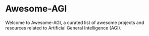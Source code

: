 # Awesome-AGI
Welcome to Awesome-AGI, a curated list of awesome projects and resources related to Artificial General Intelligence (AGI).
